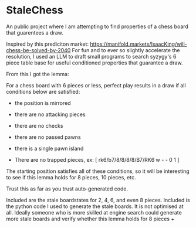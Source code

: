 # StaleChess
An public project where I am attempting to find properties of a chess board that guarentees a draw. 

Inspired by this prediciton market: https://manifold.markets/IsaacKing/will-chess-be-solved-by-2040
For fun and to ever so slightly accelerate the resolution, I used an LLM to draft small programs to search syzygy's 6 piece table base for useful conditioned properties that guarantee a draw.

From this I got the lemma:

For a chess board with 6 pieces or less, perfect play results in a draw if all conditions below are satisfied:

 - the position is mirrored

 - there are no attacking pieces

 - there are no checks

 - there are no passed pawns

 - there is a single pawn island

 - There are no trapped pieces, ex: [ rk6/b7/8/8/8/8/B7/RK6 w - - 0 1 ]

The starting position satisfies all of these conditions, so it will be interesting to see if this lemma holds for 8 pieces, 10 pieces, etc.

Trust this as far as you trust auto-generated code.



Included are the stale boardstates for 2, 4, 6, and even 8 pieces.
Included is the python code I used to generate the stale boards. It is not optimised at all.
Ideally someone who is more skilled at engine search could generate more stale boards and verify whether this lemma holds for 8 pieces +
